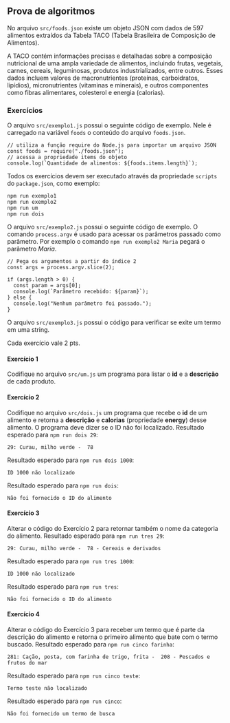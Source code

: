 ## Prova de algoritmos

No arquivo `src/foods.json` existe um objeto JSON com dados de 597 alimentos extraídos da Tabela TACO (Tabela Brasileira de Composição de Alimentos).

A TACO contém informações precisas e detalhadas sobre a composição nutricional de uma ampla variedade de alimentos, incluindo frutas, vegetais, carnes, cereais, leguminosas, produtos industrializados, entre outros. Esses dados incluem valores de macronutrientes (proteínas, carboidratos, lipídios), micronutrientes (vitaminas e minerais), e outros componentes como fibras alimentares, colesterol e energia (calorias).

### Exercícios
O arquivo `src/exemplo1.js` possui o seguinte código de exemplo. Nele é carregado na variável `foods` o conteúdo do arquivo `foods.json`.
```
// utiliza a função require do Node.js para importar um arquivo JSON
const foods = require("./foods.json");
// acessa a propriedade items do objeto
console.log(`Quantidade de alimentos: ${foods.items.length}`);
```
Todos os exercícios devem ser executado através da propriedade `scripts` do `package.json`, como exemplo:
```
npm run exemplo1
npm run exemplo2
npm run um
npm run dois
```

O arquivo `src/exemplo2.js` possui o seguinte código de exemplo. O comando  `process.argv` é usado para acessar os parâmetros passado como parâmetro. Por exemplo o comando `npm run exemplo2 Maria` pegará o parâmetro _Maria_.
```
// Pega os argumentos a partir do índice 2
const args = process.argv.slice(2); 

if (args.length > 0) {
  const param = args[0];
  console.log(`Parâmetro recebido: ${param}`);
} else {
  console.log("Nenhum parâmetro foi passado.");
}
```
O arquivo `src/exemplo3.js` possui o código para verificar se exite um termo em uma string.

Cada exercício vale 2 pts.

#### Exercício 1
Codifique no arquivo `src/um.js` um programa para listar o __id__ e a __descrição__ de cada produto.

#### Exercício 2
Codifique no arquivo `src/dois.js` um programa que recebe o __id__ de um alimento e retorna a __descrição__ e __calorias__ (propriedade __energy__) desse alimento. O programa deve dizer se o ID não foi localizado. 
Resultado esperado para `npm run dois 29`:
```
29: Curau, milho verde -  78
```
Resultado esperado para `npm run dois 1000`:
```
ID 1000 não localizado
```
Resultado esperado para `npm run dois`:
```
Não foi fornecido o ID do alimento
```

#### Exercício 3
Alterar o código do Exercício 2 para retornar também o nome da categoria do alimento. 
Resultado esperado para `npm run tres 29`:
```
29: Curau, milho verde -  78 - Cereais e derivados
```
Resultado esperado para `npm run tres 1000`:
```
ID 1000 não localizado
```
Resultado esperado para `npm run tres`:
```
Não foi fornecido o ID do alimento
```

#### Exercício 4
Alterar o código do Exercício 3 para receber um termo que é parte da descrição do alimento e retorna o primeiro alimento que bate com o termo buscado. 
Resultado esperado para `npm run cinco farinha`:
```
281: Cação, posta, com farinha de trigo, frita -  208 - Pescados e frutos do mar
```
Resultado esperado para `npm run cinco teste`:
```
Termo teste não localizado
```
Resultado esperado para `npm run cinco`:
```
Não foi fornecido um termo de busca
```